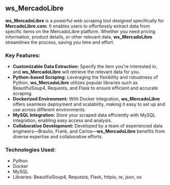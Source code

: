## ws_MercadoLibre

**ws_MercadoLibre** is a powerful web scraping tool designed specifically for **MercadoLibre.com**. It enables users to effortlessly extract data from specific items on the MercadoLibre platform. Whether you need pricing information, product details, or other relevant data, **ws_MercadoLibre** streamlines the process, saving you time and effort.

### Key Features:
- **Customizable Data Extraction:** Specify the item you're interested in, and **ws_MercadoLibre** will retrieve the relevant data for you.
- **Python-based Scraping:** Leveraging the flexibility and robustness of Python, **ws_MercadoLibre** utilizes popular libraries such as BeautifulSoup4, Requests, and Flask to ensure efficient and accurate scraping.
- **Dockerized Environment:** With Docker integration, **ws_MercadoLibre** offers seamless deployment and scalability, making it easy to set up and use across different environments.
- **MySQL Integration:** Store your scraped data efficiently with MySQL integration, enabling easy access and analysis.
- **Collaborative Development:** Developed by a team of experienced data engineers—Braulio, Frank, and Carlos—**ws_MercadoLibre** benefits from diverse expertise and collaborative efforts.

### Technologies Used:
- Python
- Docker
- MySQL
- Libraries: BeautifulSoup4, Requests, Flask, httpio, re, json, os
